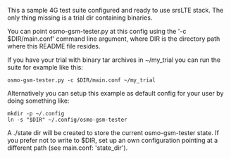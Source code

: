 This a sample 4G test suite configured and ready to use srsLTE stack.
The only thing missing is a trial dir containing binaries.

You can point osmo-gsm-tester.py at this config using the '-c $DIR/main.conf'
command line argument, where DIR is the directory path where this README file
resides.

If you have your trial with binary tar archives in ~/my_trial
you can run the suite for example like this:
```
osmo-gsm-tester.py -c $DIR/main.conf ~/my_trial
```

Alternatively you can setup this example as default config for your user by
doing something like:
```
mkdir -p ~/.config
ln -s "$DIR" ~/.config/osmo-gsm-tester
```

A ./state dir will be created to store the current osmo-gsm-tester state. If
you prefer not to write to $DIR, set up an own configuration pointing at a
different path (see main.conf: 'state_dir').
